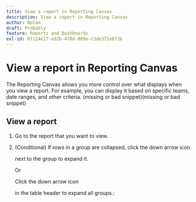 ```yaml
---
title: View a report in Reporting Canvas
description: View a report in Reporting Canvas
author: Nolan
draft: Probably
feature: Reports and Dashboards
exl-id: 8f124e17-a32b-470d-889e-c3de371e6f2b
---
```

# View a report in Reporting Canvas

The Reporting Canvas allows you more control over what displays when you view a report. For example, you can display it based on specific teams, date ranges, and other criteria. 
(missing or bad snippet)(missing or bad snippet)

## View a report

<!--
<p style="color: #ff1493;" data-mc-conditions="QuicksilverOrClassic.Draft mode">Sarah: Add navigation step and possibly walk through the Reports area page with locating a report (maybe mention tagging)</p>
-->

1. Go to the report that you want to view.
1. (Conditional) If rows in a group are collapsed, click the down arrow icon 

   <!--
   <MadCap:conditionalText data-mc-conditions="QuicksilverOrClassic.Draft mode">
   []
   </MadCap:conditionalText>
   -->

   next to the group to expand it.

   Or

   Click the down arrow icon 

   <!--
   <MadCap:conditionalText data-mc-conditions="QuicksilverOrClassic.Draft mode">
   []
   </MadCap:conditionalText>
   -->

   in the table header to expand all groups.:

   <!--
   <li value="3" data-mc-conditions="QuicksilverOrClassic.Draft mode"><p>Do any of the following:
   <MadCap:conditionalText style="color: #ff1493;" data-mc-conditions="QuicksilverOrClassic.Draft mode">
   Sarah: Filter report, drill into visualization or table, share, duplicate, export, archive,...favorite?
   </MadCap:conditionalText>
   </p>
   -->

   <!--
   <table style="table-layout:auto">
   <col>
   <col>
   <tbody>
   <tr data-mc-conditions="">
   <td>See more detail in a visualization</td>
   <td><p>Click a segment of a visualization to open a new screen containing details about the segment's data. These are listed in the table below the visualization. When you are finished viewing that data, you can click the segment again to list the data for the whole visualization.</p><p>If the visualization is not yet connected to a table and you click one of its segments, no data displays.</p><p>When you are ready to return to the report, click the back arrow in the upper-left corner of the visualization.</p></td>
   </tr>
   <tr>
   <td>Filter the report</td>
   <td>&nbsp;</td>
   </tr>
   <tr>
   <td>Share the report</td>
   <td>... For more information, see .</td>
   </tr>
   <tr>
   <td>Duplicate the report</td>
   <td>&nbsp;</td>
   </tr>
   <tr>
   <td>&nbsp;</td>
   <td>&nbsp;</td>
   </tr>
   </tbody>
   </table></li>
   -->
